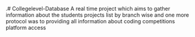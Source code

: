 .# Collegelevel-Database
A real time project which aims to gather information about the students projects list by branch wise and one more protocol was to providing all information about coding competitions platform access 
